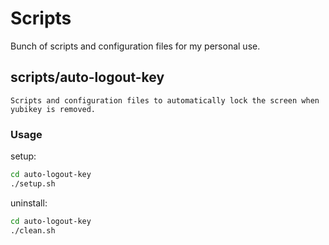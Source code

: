 
# Scripts

Bunch of scripts and configuration files for my personal use.

## scripts/auto-logout-key
    Scripts and configuration files to automatically lock the screen when yubikey is removed.

### Usage
setup:
```bash
cd auto-logout-key
./setup.sh
```
uninstall:
```bash 
cd auto-logout-key
./clean.sh
```

